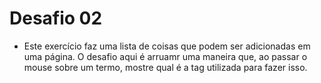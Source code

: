 # Desafio 02
- Este exercício faz uma lista de coisas que podem ser adicionadas em uma página. O desafio
aqui é arruamr uma maneira que, ao passar o mouse sobre um termo, mostre qual é a tag
utilizada para fazer isso.